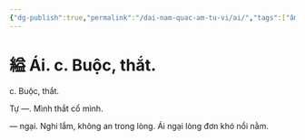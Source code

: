 ```yaml
---
{"dg-publish":true,"permalink":"/dai-nam-quac-am-tu-vi/ai/","tags":["âm-tự-vị"],"created":"2025-08-16T13:46:45.768+07:00"}
---
```


# 縊 Ái. c. Buộc, thắt.

c. Buộc, thắt.


Tự —. Mình thắt cổ mình.

— ngại. Nghi lắm, không an trong lòng. Ái ngại lòng đơn khó nổi nằm.